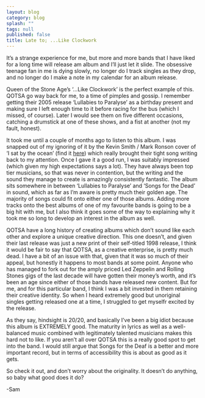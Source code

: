 ```yaml
---
layout: blog
category: blog
splash: ""
tags: null
published: false
title: Late to; ...Like Clockwork
---
```


It’s a strange experience for me, but more and more bands that I have liked for a long time will release am album and I’ll just let it slide. The obsessive teenage fan in me is dying slowly, no longer do I track singles as they drop, and no longer do I make a note in my calendar for an album release.

Queen of the Stone Age’s ‘…Like Clockwork’ is the perfect example of this. QOTSA go way back for me, to a time of pimples and gossip. I remember getting their 2005 release ‘Lullabies to Paralyse’ as a birthday present and making sure I left enough time to it before racing for the bus (which I missed, of course). Later I would see them on five different occasions, catching a drumstick at one of these shows, and a fist at another (not my fault, honest). 

It took me until a couple of months ago to listen to this album. I was snapped out of my ignoring of it by the Kevin Smith / Mark Ronson cover of ‘I sat by the ocean’ (find it [here](https://www.youtube.com/watch?v=dCbS2uJ4lEQ)) which really brought their tight song writing back to my attention. Once I gave it a good run, I was suitably impressed (which given my high expectations says a lot). They have always been top tier musicians, so that was never in contention, but the writing and the sound they manage to create is amazingly consistently fantastic. The album sits somewhere in between ‘Lullabies to Paralyse’ and ‘Songs for the Dead’ in sound, which as far as I’m aware is pretty much their golden age. The majority of songs could fit onto either one of those albums. Adding more tracks onto the best albums of one of my favourite bands is going to be a big hit with me, but I also think it goes some of the way to explaining why it took me so long to develop an interest in the album as well.

QOTSA have a long history of creating albums which don’t sound like each other and explore a unique creative direction. This one doesn’t, and given their last release was just a new print of their self-titled 1998 release, I think it would be fair to say  that QOTSA, as a creative enterprise, is pretty much dead. I have a bit of an issue with that, given that it was so much of their appeal, but honestly it happens to most bands at some point. Anyone who has managed to fork out for the amply priced Led Zeppelin and Rolling Stones gigs of the last decade will have gotten their money’s worth, and it’s been an age since either of those bands have released new content. But for me, and for this particular band, I think I was a bit invested in them retaining their creative identity. So when I heard extremely good but unoriginal singles getting released one at a time, I struggled to get myselfr excited by the release.

As they say, hindsight is 20/20, and basically I’ve been a big idiot because this album is EXTREMELY good. The maturity in lyrics as well as a well-balanced music combined with legitimately talented musicians makes this hard not to like. If you aren’t all over QOTSA this is a really good spot to get into the band. I would still argue that Songs for the Deaf is a better and more important record, but in terms of accessibility this is about as good as it gets.

So check it out, and don’t worry about the originality. It doesn’t do anything, so baby what good does it do?

-Sam

